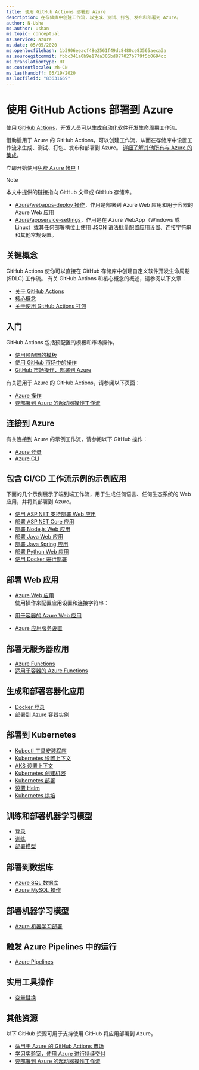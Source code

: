 ```yaml
---
title: 使用 GitHub Actions 部署到 Azure
description: 在存储库中创建工作流，以生成、测试、打包、发布和部署到 Azure。
author: N-Usha
ms.author: ushan
ms.topic: conceptual
ms.service: azure
ms.date: 05/05/2020
ms.openlocfilehash: 1b3906eeacf48e2561f49dc8480ce83565aeca3a
ms.sourcegitcommit: fbbc341a0b9e17da305bd877027b779f5b0694cc
ms.translationtype: HT
ms.contentlocale: zh-CN
ms.lasthandoff: 05/19/2020
ms.locfileid: "83631669"
---
```

# <a name="deploy-to-azure-using-github-actions"></a>使用 GitHub Actions 部署到 Azure

使用 [GitHub Actions](https://help.github.com/articles/about-github-actions)，开发人员可以生成自动化软件开发生命周期工作流。  

借助适用于 Azure 的 GitHub Actions，可以创建工作流，从而在存储库中设置工作流来生成、测试、打包、发布和部署到 Azure。 [详细了解其他所有与 Azure 的集成](https://aka.ms/GitHubonAzure)。

立即开始使用[免费 Azure 帐户](https://azure.com/free/open-source)！

> [!NOTE]   
> 本文中提供的链接指向 GitHub 文章或 GitHub 存储库。 

- [Azure/webapps-deploy 操作](https://github.com/Azure/webapps-deploy)，作用是部署到 Azure Web 应用和用于容器的 Azure Web 应用 
- [Azure/appservice-settings](https://github.com/Azure/appservice-settings)，作用是在 Azure WebApp（Windows 或 Linux）或其任何部署槽位上使用 JSON 语法批量配置应用设置、连接字符串和其他常规设置。



## <a name="key-concepts"></a>关键概念

GitHub Actions 使你可以直接在 GitHub 存储库中创建自定义软件开发生命周期 (SDLC) 工作流。 有关 GitHub Actions 和核心概念的概述，请参阅以下文章： 

- [关于 GitHub Actions](https://help.github.com/actions/getting-started-with-github-actions/about-github-actions)
- [核心概念](https://help.github.com/actions/getting-started-with-github-actions/core-concepts-for-github-actions)
- [关于使用 GitHub Actions 打包](https://help.github.com/en/actions/publishing-packages-with-github-actions/about-packaging-with-github-actions)

## <a name="get-started"></a>入门 

GitHub Actions 包括预配置的模板和市场操作。 

- [使用预配置的模板](https://help.github.com/actions/getting-started-with-github-actions/starting-with-preconfigured-workflow-templates)  
- [使用 GitHub 市场中的操作](https://help.github.com/en/actions/getting-started-with-github-actions/using-actions-from-github-marketplace)  
- [GitHub 市场操作，部署到 Azure](https://github.com/marketplace?type=actions&query=Azure)  
  
有关适用于 Azure 的 GitHub Actions，请参阅以下页面： 
   
- [Azure 操作](https://github.com/marketplace?query=Azure&type=actions)  
- [要部署到 Azure 的起动器操作工作流](https://github.com/Azure/actions-workflow-samples)


## <a name="connect-to-azure"></a>连接到 Azure

有关连接到 Azure 的示例工作流，请参阅以下 GitHub 操作：  

- [Azure 登录](https://github.com/Azure/login)  
- [Azure CLI](https://github.com/Azure/CLI)  


## <a name="sample-apps-with-cicd-workflow-samples"></a>包含 CI/CD 工作流示例的示例应用 

下面的几个示例展示了端到端工作流，用于生成任何语言、任何生态系统的 Web 应用，并将其部署到 Azure。 

- [使用 ASP.NET 支持部署 Web 应用](https://github.com/Azure-Samples/dotnet-sample)  
- [部署 ASP.NET Core 应用](https://github.com/Azure-Samples/dotnet_core_sample)  
- [部署 Node.js Web 应用](https://github.com/Azure-Samples/node_express_app)  
- [部署 Java Web 应用](https://github.com/Azure-Samples/java-spring-petclinic)  
- [部署 Java Spring 应用](https://github.com/Azure-Samples/Java-application-petstore-ee7)  
- [部署 Python Web 应用](https://github.com/Azure-Samples/pythonSample_thecatsaidno)  
- [使用 Docker 进行部署](https://github.com/Azure-Samples/Node_express_container)  


## <a name="deploy-a-web-app"></a>部署 Web 应用

- [Azure Web 应用](https://github.com/Azure/webapps-deploy)  
使用操作来配置应用设置和连接字符串：

- [用于容器的 Azure Web 应用](https://github.com/Azure/webapps-container-deploy)  
- [Azure 应用服务设置](https://github.com/Azure/appservice-settings)  

## <a name="deploy-a-serverless-app"></a>部署无服务器应用

- [Azure Functions](https://github.com/Azure/functions-action)  
- [适用于容器的 Azure Functions](https://github.com/Azure/webapps-container-deploy)  
 
## <a name="build-and-deploy-containerized-apps"></a>生成和部署容器化应用

- [Docker 登录](https://github.com/Azure/docker-login)  
- [部署到 Azure 容器实例](https://github.com/Azure/aci-deploy)

## <a name="deploy-to-kubernetes"></a>部署到 Kubernetes

- [Kubectl 工具安装程序](https://github.com/Azure/setup-kubectl)  
- [Kubernetes 设置上下文](https://github.com/Azure/k8s-set-context)  
- [AKS 设置上下文](https://github.com/Azure/aks-set-context)  
- [Kubernetes 创建机密](https://github.com/Azure/k8s-create-secret)  
- [Kubernetes 部署](https://github.com/Azure/k8s-deploy)  
- [设置 Helm](https://github.com/Azure/setup-helm)  
- [Kubernetes 烘培](https://github.com/Azure/k8s-bake)  

## <a name="train-and-deploy-a-machine-learning-model"></a>训练和部署机器学习模型 

- [登录](https://github.com/Azure/aml-workspace) 
- [训练](https://github.com/Azure/aml-run)
- [部署模型](https://github.com/Azure/aml-deploy)

## <a name="deploy-to-databases"></a>部署到数据库

- [Azure SQL 数据库](https://github.com/Azure/sql-action)  
- [Azure MySQL 操作](https://github.com/Azure/mysql-action)  

## <a name="deploy-machine-learning-models"></a>部署机器学习模型

- [Azure 机器学习部署](https://github.com/Azure/aml-deploy)  

## <a name="trigger-a-run-in-azure-pipelines"></a>触发 Azure Pipelines 中的运行

- [Azure Pipelines](https://github.com/Azure/pipelines)  
 
## <a name="utility-actions"></a>实用工具操作

- [变量替换](https://github.com/Microsoft/variable-substitution) 


## <a name="additional-resources"></a>其他资源

以下 GitHub 资源可用于支持使用 GitHub 将应用部署到 Azure。  

- [适用于 Azure 的 GitHub Actions 市场](https://github.com/marketplace?query=Azure&type=actions)
- [学习实验室，使用 Azure 进行持续交付](https://lab.github.com/githubtraining/github-actions:-continuous-delivery-with-azure)
- [要部署到 Azure 的起动器操作工作流](https://github.com/Azure/actions-workflow-samples)
